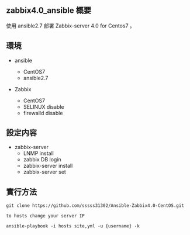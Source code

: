 ## zabbix4.0_ansible 概要
使用 ansible2.7 部署 Zabbix-server 4.0 for Centos7 。

## 環境
* ansible 
  + CentOS7
  + ansible2.7
  
* Zabbix
  + CentOS7
  + SELINUX disable
  + firewalld disable

## 設定内容
* zabbix-server
  + LNMP install
  + zabbix DB login
  + zabbix-server install
  + zabbix-server set
 
  
## 實行方法
```
git clone https://github.com/sssss31302/Ansible-Zabbix4.0-CentOS.git

to hosts change your server IP

ansible-playbook -i hosts site,yml -u {username} -k 
```